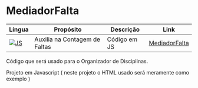 # MediadorFalta

|Língua|Propósito|Descrição|Link|
|-----|--------|--------|--------|
|[![JS](https://skillicons.dev/icons?i=nodejs&theme=dark)](https://github.com/kaurodri/RepositoryJS)| Auxilia na Contagem de Faltas | Código em JS | [MediadorFalta](https://kaurodri.github.io/MediadorFalta/)

Código que será usado para o Organizador de Disciplinas.

Projeto em Javascript ( neste projeto o HTML usado será meramente como exemplo )

